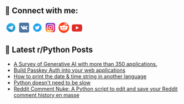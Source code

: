 ## 🔎 Connect with me:
[<img src="https://github.com/bullbesh/bullbesh/blob/main/images/Telegram.png" width="32" height="32" />](https://t.me/bullbesh)
[<img src="https://github.com/bullbesh/bullbesh/blob/main/images/VK.png" width="32" height="32" />](https://vk.com/bullbesh)
[<img src="https://github.com/bullbesh/bullbesh/blob/main/images/Twitter.png" width="32" height="32" />](https://twitter.com/bullbesh1)
[<img src="https://github.com/bullbesh/bullbesh/blob/main/images/Instagram.png" width="32" height="32" />](https://www.instagram.com/bullbesh)
[<img src="https://github.com/bullbesh/bullbesh/blob/main/images/Reddit.png" width="32" height="32" />](https://www.reddit.com/user/bullbesh)
[<img src="https://github.com/bullbesh/bullbesh/blob/main/images/YouTube.png" width="32" height="32" />](https://www.youtube.com/channel/UCtfjRs6uzgq5mfm8S06WTcg)

## 📕 Latest r/Python Posts
<!-- BLOG-POST-LIST:START -->
- [A Survey of Generative AI with more than 350 applications.](https://www.reddit.com/r/Python/comments/146z5sc/a_survey_of_generative_ai_with_more_than_350/)
- [Build Passkey Auth into your web applications](https://www.reddit.com/r/Python/comments/146xe9i/build_passkey_auth_into_your_web_applications/)
- [How to print the date &amp; time string in another language](https://www.reddit.com/r/Python/comments/146wz6m/how_to_print_the_date_time_string_in_another/)
- [Python doesn&#39;t need to be slow](https://www.reddit.com/r/Python/comments/146wjjv/python_doesnt_need_to_be_slow/)
- [Reddit Comment Nuke: A Python script to edit and save your Reddit comment history en masse](https://www.reddit.com/r/Python/comments/146vhh0/reddit_comment_nuke_a_python_script_to_edit_and/)
<!-- BLOG-POST-LIST:END -->
